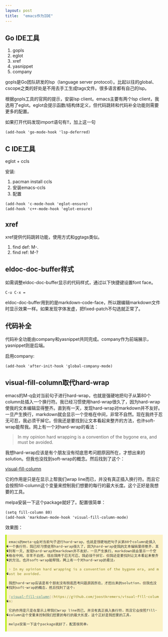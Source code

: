 ```yaml
---
layout: post
title:  "emacs作为IDE"
---
```


## Go IDE工具

1. gopls
2. eglot
3. xref
4. yasnippet
5. company

gopls是Go团队研发的lsp（language server protocol）。比起以往的global、cscope之类的好处是不用去手工生成tags文件。很多语言都有自己的lsp。

根据gopls工具的官网的提示，安装lsp client。emacs主要有两个lsp client，我选用了eglot。eglot会提示函数/结构体定义，但代码跳转和代码补全功能则需要更多的配置。 

如果打开代码发现import语句有!!，加上这一句
```elisp
(add-hook 'go-mode-hook 'lsp-deferred)
```

## C IDE工具

eglot + ccls

安装:

1. pacman install ccls
2. 安装emacs-ccls
3. 配置
```elisp
(add-hook 'c-mode-hook 'eglot-ensure)
(add-hook 'c++-mode-hook 'eglot-ensure)
```

## xref

xref提供代码跳转功能，使用方式和ggtags类似。

1. find def: M-.
2. find ref: M-?

## eldoc-doc-buffer样式

如需调整eldoc-doc-buffer显示的代码样式，通过以下快捷键设置font face。
```
C-u C-x = 
```

eldoc-doc-buffer用到的是markdown-code-face，所以跟编辑markdown文件时显示效果一样。如果发现字体发虚，把fixed-patch不勾选就正常了。

## 代码补全

代码补全功能由company和yasnippet共同完成。company作为前端展示，yasnippet则是后端。

启用company:

```elisp
(add-hook 'after-init-hook 'global-company-mode)
```

## visual-fill-column取代hard-wrap

emacs的M-q会对当前句子进行hard-wrap，也就是强硬地把句子从第80个column处插入一个换行符。我已经习惯使用hard-wrap很久了，因为hard-wrap使我的文本编辑显得整齐。直到有一天，发现hard-wrap对markdown并不友好。一旦产生换行，markdown就会显示一个空格在中间，非常不自然。现在我终于忍无可忍，我必须干掉它。但我还是要找到让文本看起来整齐的方法，也许soft-wrap能帮我。网上有一个对hard-wrap的看法：

> In my opinion hard wrapping is a convention of the bygone era, and must be avoided.

我想hard-wrap应该是有个朋友没有彻底思考问题原因所在，才想出来的solution。但我也没找到soft-wrap的概念。然后找到了这个：

[visual-fill-column](https://github.com/joostkremers/visual-fill-column)

它的作用是只是在显示上帮我们wrap line而已，并没有真正插入换行符。而且它会按照fill-column这个变量来控制我们想要的每行的最大长度。这个正好是我想要的工具。

melpa安装一下这个package就好了。配置很简单：

```elisp
(setq fill-column 80)
(add-hook 'markdown-mode-hook 'visual-fill-column-mode)
```

效果图：

![s](/assets/img/visual-fill-column.png)
